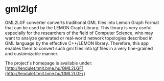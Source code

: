gml2lgf
=======

GML2LGF converter converts traditional GML files into Lemon Graph Format that can be used by the LEMON Graph Library. This library is very useful especially for the researchers of the field of Computer Science, who may want to analyze generated or real-world network topologies described in GML language by the effective C++/LEMON library. Therefore, this app enables them to convert such gml files into lgf files in a very fine-grained and customizable manner.

The project's homepage is available under:
[http://lendulet.tmit.bme.hu/GML2LGF](http://lendulet.tmit.bme.hu/GML2LGF/)
